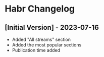 # Habr Changelog

## [Initial Version] - 2023-07-16

- Added "All streams" section
- Added the most popular sections
- Publication time added